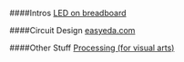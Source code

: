 ####Intros
[LED on breadboard](http://computers.tutsplus.com/tutorials/how-to-use-a-breadboard-and-build-a-led-circuit--mac-54746)

####Circuit Design
[easyeda.com](https://easyeda.com)

####Other Stuff
[Processing (for visual arts)](https://processing.org/overview/)
